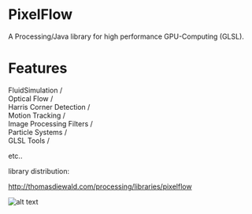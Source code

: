 # PixelFlow
A Processing/Java library for high performance GPU-Computing (GLSL).



# Features

FluidSimulation  /  
Optical Flow  /  
Harris Corner Detection  /  
Motion Tracking  /  
Image Processing Filters  /  
Particle Systems  /  
GLSL Tools  /

etc..


library distribution:

http://thomasdiewald.com/processing/libraries/pixelflow



![alt text](http://thomasdiewald.com/processing/libraries/pixelflow/pixelflow_LiquidText.jpg "pixelflow_LiquidText")
